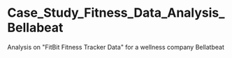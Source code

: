 # Case_Study_Fitness_Data_Analysis_Bellabeat
Analysis on "FitBit Fitness Tracker Data" for a wellness company Bellatbeat
